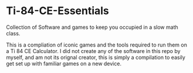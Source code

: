 # Ti-84-CE-Essentials
Collection of Software and games to keep you occupied in a slow math class.

This is a compliation of iconic games and the tools required to run them on a Ti 84 CE Calculator. I did not create any of the software in this repo by myself, and am not its orignal creator, this is simply a compilation to easily get set up with familiar games on a new device.
